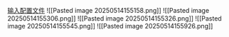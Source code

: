 [输入配置文件](file:///D:/Obsidian%20Unity/Unity/Unity%E5%9B%9B%E9%83%A8%E6%9B%B2/Assets/Scripts/Unity%E8%BF%9B%E9%98%B6/InputSystem/%E8%BE%93%E5%85%A5%E7%9B%B8%E5%85%B3/Lesson8_%E8%BE%93%E5%85%A5%E9%85%8D%E7%BD%AE%E6%96%87%E4%BB%B6.cs)
![[Pasted image 20250514155158.png]]
![[Pasted image 20250514155306.png]]
![[Pasted image 20250514155326.png]]
![[Pasted image 20250514155545.png]]
![[Pasted image 20250514155926.png]]
